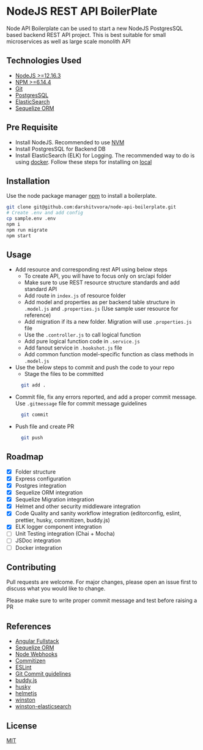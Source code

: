# NodeJS REST API BoilerPlate

Node API Boilerplate can be used to start a new NodeJS PostgresSQL based backend REST API project. This is best suitable for small microservices as well as large scale monolith API

## Technologies Used
- [NodeJS >=12.16.3](https://nodejs.org/en/)
- [NPM >=6.14.4](https://www.npmjs.com/)
- [Git](https://git-scm.com/)
- [PostgresSQL](https://www.postgresql.org/)
- [ElasticSearch](https://www.elastic.co/)
- [Sequelize ORM](https://sequelize.org/)

## Pre Requisite
- Install NodeJS. Recommended to use [NVM](https://github.com/nvm-sh/nvm)
- Install PostgresSQL for Backend DB 
- Install ElasticSearch (ELK) for Logging. The recommended way to do is using [docker](https://www.docker.com/products/docker-desktop). Follow these steps for installing on [local](https://logz.io/blog/elk-stack-on-docker/)

## Installation

Use the node package manager [npm](https://www.npmjs.com/) to install a boilerplate.

```bash
git clone git@github.com:darshitvvora/node-api-boilerplate.git
# Create .env and add config
cp sample.env .env
npm i
npm run migrate
npm start
```

## Usage

- Add resource and corresponding rest API using below steps
  - To create API, you will have to focus only on src/api folder
  - Make sure to use REST resource structure standards and add standard API
  - Add route in `index.js` of resource folder
  - Add model and properties as per backend table structure in `.model.js` and `.properties.js` (Use sample user resource for reference)
  - Add migration if its a new folder. Migration will use `.properties.js` file
  - Use the `.controller.js` to call logical function
  - Add pure logical function code in `.service.js`
  - Add fanout service in `.hookshot.js` file
  - Add common function model-specific function as class methods in `.model.js`
- Use the below steps to commit and push the code to your repo
  - Stage the files to be committed
  ```bash
    git add .
  ```
- Commit file, fix any errors reported, and add a proper commit message. Use `.gitmessage` file for commit message guidelines
  ```bash
    git commit
  ```
- Push file and create PR
  ```bash
    git push
  ```

## Roadmap
- [x] Folder structure
- [x] Express configuration
- [x] Postgres integration
- [x] Sequelize ORM integration
- [x] Sequelize Migration integration
- [x] Helmet and other security middleware integration
- [x] Code Quality and sanity workflow integration (editorconfig, eslint, prettier, husky, commitizen, buddy.js)
- [x] ELK logger component integration
- [ ] Unit Testing integration (Chai + Mocha)
- [ ] JSDoc integration
- [ ] Docker integration

## Contributing
Pull requests are welcome. For major changes, please open an issue first to discuss what you would like to change.

Please make sure to write proper commit message and test before raising a PR

## References
- [Angular Fullstack](https://github.com/angular-fullstack/generator-angular-fullstack)
- [Sequelize ORM](https://sequelize.org/)
- [Node Webhooks](https://www.npmjs.com/package/node-webhooks)
- [Commitizen](https://github.com/commitizen/cz-cli)
- [ESLint](https://www.npmjs.com/package/eslint-config-airbnb)
- [Git Commit guidelines](https://github.com/angular/angular.js/blob/master/DEVELOPERS.md#-git-commit-guidelines)
- [buddy.js](https://www.npmjs.com/package/buddy.js)
- [husky](https://www.npmjs.com/package/husky)
- [helmetjs](https://helmetjs.github.io/)
- [winston](https://www.npmjs.com/package/winston)
- [winston-elasticsearch](https://www.npmjs.com/package/winston-elasticsearch)

## License
[MIT](https://choosealicense.com/licenses/mit/)
